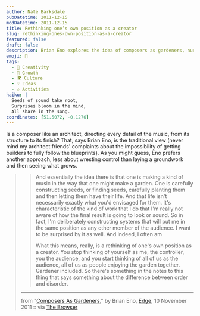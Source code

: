 ```yaml
---
author: Nate Barksdale
pubDatetime: 2011-12-15
modDatetime: 2011-12-15
title: Rethinking one’s own position as a creator
slug: rethinking-ones-own-position-as-a-creator
featured: false
draft: false
description: Brian Eno explores the idea of composers as gardeners, nurturing music rather than controlling it.
emoji: 🌱
tags:
  - 🎨 Creativity
  - 🌱 Growth
  - 🌍 Culture
  - 💡 Ideas
  - 🎶 Activities
haiku: |
  Seeds of sound take root,  
  Surprises bloom in the mind,  
  All share in the song.
coordinates: [51.5072, -0.1276]
---
```


Is a composer like an architect, directing every detail of the music, from its structure to its finish? That, says Brian Eno, is the traditional view (never mind my architect friends' complaints about the impossibility of getting builders to fully follow the blueprints). As you might guess, Eno prefers another approach, less about wresting control than laying a groundwork and then seeing what grows.

> > And essentially the idea there is that one is making a kind of music in the way that one might make a garden. One is carefully constructing seeds, or finding seeds, carefully planting them and then letting them have their life. And that life isn't necessarily exactly what you'd envisaged for them. It's characteristic of the kind of work that I do that I'm really not aware of how the final result is going to look or sound. So in fact, I'm deliberately constructing systems that will put me in the same position as any other member of the audience. I want to be surprised by it as well. And indeed, I often am
> >
> > What this means, really, is a rethinking of one's own position as a creator. You stop thinking of yourself as me, the controller, you the audience, and you start thinking of all of us as the audience, all of us as people enjoying the garden together. Gardener included. So there's something in the notes to this thing that says something about the difference between order and disorder.
>
> ---
>
> from "[Composers As Gardeners](http://edge.org/conversation/composers-as-gardeners)," by Brian Eno, [Edge](http://edge.org/conversation/composers-as-gardeners), 10 November 2011 :: via [The Browser](https://www.google.com/search?q=%22The%20Browser%22%20thebrowser.com)
